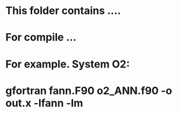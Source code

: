 # This folder contains  ....
# For compile ...
# For example. System O2:
# gfortran fann.F90 o2_ANN.f90 -o out.x -lfann -lm
